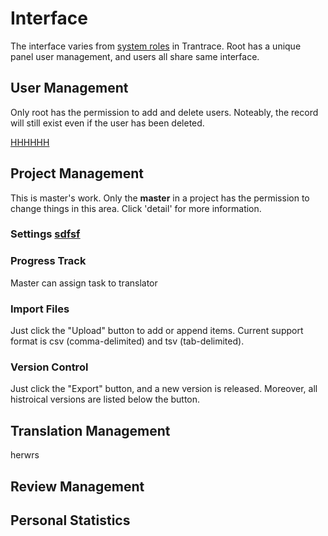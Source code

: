 # Interface

The interface varies from [system roles](/roles.md) in Trantrace. Root has a unique panel user management, and users all share same interface.


## User Management <span id='usr-management'></span>

Only root has the permission to add and delete users. Noteably, the record will still exist even if the user has been deleted.

[HHHHHH](roles.md#hhi)

## Project Management

This is master's work. Only the **master** in a project has the permission to change things in this area. Click 'detail' for more information.

### Settings [sdfsf](#preface)

### Progress Track

Master can assign task to translator 
### Import Files

Just click the "Upload" button to add or append items. Current support format is csv (comma-delimited) and tsv (tab-delimited).

### Version Control

Just click the "Export" button, and a new version is released. Moreover, all histroical versions are listed below the button.

## Translation Management


herwrs 


## Review Management



## Personal Statistics

## 



